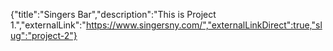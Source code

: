 {"title":"Singers Bar","description":"This is Project 1.","externalLink":"https://www.singersny.com/","externalLinkDirect":true,"slug":"project-2"}